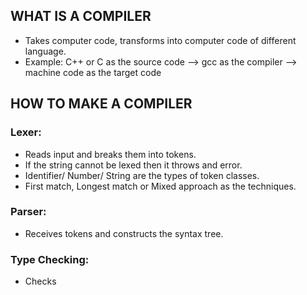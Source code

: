 ## WHAT IS A COMPILER
* Takes computer code, transforms into computer code of different language.
* Example: C++ or C as the source code --> gcc as the compiler --> machine code as the target code
## HOW TO MAKE A COMPILER
### Lexer: 
* Reads input and breaks them into tokens.
* If the string cannot be lexed then it throws and error.
* Identifier/ Number/ String are the types of token classes.
* First match, Longest match or Mixed approach as the techniques.
### Parser:
* Receives tokens and constructs the syntax tree.
### Type Checking:
* Checks

